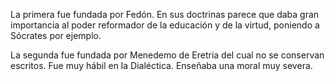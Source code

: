 La primera fue fundada por Fedón. En sus doctrinas parece que daba gran importancia al poder reformador de la educación y de la virtud, poniendo a Sócrates por ejemplo.

La segunda fue fundada por Menedemo de Eretria del cual no se conservan escritos. Fue muy hábil en la Dialéctica. Enseñaba una moral muy severa.